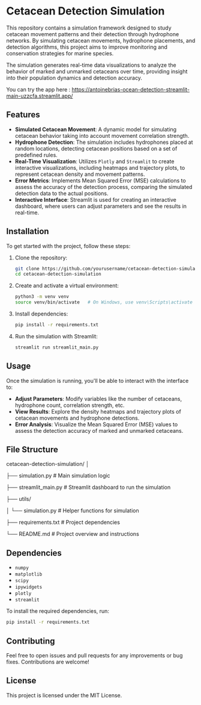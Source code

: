 # Cetacean Detection Simulation

This repository contains a simulation framework designed to study cetacean movement patterns and their detection through hydrophone networks. By simulating cetacean movements, hydrophone placements, and detection algorithms, this project aims to improve monitoring and conservation strategies for marine species.

The simulation generates real-time data visualizations to analyze the behavior of marked and unmarked cetaceans over time, providing insight into their population dynamics and detection accuracy.

You can try the app here : https://antoinebrias-ocean-detection-streamlit-main-uzzcfa.streamlit.app/

## Features

- **Simulated Cetacean Movement**: A dynamic model for simulating cetacean behavior taking into account movement correlation strength.
- **Hydrophone Detection**: The simulation includes hydrophones placed at random locations, detecting cetacean positions based on a set of predefined rules.
- **Real-Time Visualization**: Utilizes `Plotly` and `Streamlit` to create interactive visualizations, including heatmaps and trajectory plots, to represent cetacean density and movement patterns.
- **Error Metrics**: Implements Mean Squared Error (MSE) calculations to assess the accuracy of the detection process, comparing the simulated detection data to the actual positions.
- **Interactive Interface**: Streamlit is used for creating an interactive dashboard, where users can adjust parameters and see the results in real-time.

## Installation

To get started with the project, follow these steps:

1. Clone the repository:
    ```bash
    git clone https://github.com/yourusername/cetacean-detection-simulation.git
    cd cetacean-detection-simulation
    ```

2. Create and activate a virtual environment:
    ```bash
    python3 -m venv venv
    source venv/bin/activate   # On Windows, use venv\Scripts\activate
    ```

3. Install dependencies:
    ```bash
    pip install -r requirements.txt
    ```

4. Run the simulation with Streamlit:
    ```bash
    streamlit run streamlit_main.py
    ```

## Usage

Once the simulation is running, you'll be able to interact with the interface to:

- **Adjust Parameters**: Modify variables like the number of cetaceans, hydrophone count, correlation strength, etc.
- **View Results**: Explore the density heatmaps and trajectory plots of cetacean movements and hydrophone detections.
- **Error Analysis**: Visualize the Mean Squared Error (MSE) values to assess the detection accuracy of marked and unmarked cetaceans.

## File Structure

cetacean-detection-simulation/ 
│ 

├── simulation.py # Main simulation logic 

├── streamlit_main.py # Streamlit dashboard to run the simulation 

├── utils/ 

│ └── simulation.py # Helper functions for simulation 

├── requirements.txt # Project dependencies 

└── README.md # Project overview and instructions

## Dependencies

- `numpy`
- `matplotlib`
- `scipy`
- `ipywidgets`
- `plotly`
- `streamlit`

To install the required dependencies, run:

```bash
pip install -r requirements.txt
```

## Contributing

Feel free to open issues and pull requests for any improvements or bug fixes. Contributions are welcome!

## License

This project is licensed under the MIT License.
